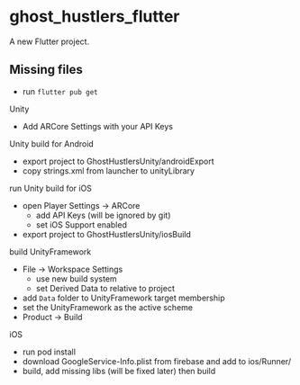 # ghost_hustlers_flutter

A new Flutter project.

## Missing files 

- run `flutter pub get`



Unity  
- Add ARCore Settings with your API Keys 

Unity build for Android 
- export project to GhostHustlersUnity/androidExport 
- copy strings.xml from launcher to unityLibrary 

run Unity build for iOS 
- open Player Settings -> ARCore 
  - add API Keys (will be ignored by git)
  - set iOS Support enabled
- export project to GhostHustlersUnity/iosBuild

build UnityFramework 
- File -> Workspace Settings 
  - use new build system 
  - set Derived Data to relative to project 
- add `Data` folder to UnityFramework target membership 
- set the UnityFramework as the active scheme 
- Product -> Build 

iOS 
- run pod install
- download GoogleService-Info.plist from firebase and add to ios/Runner/
- build, add missing libs (will be fixed later) then build 

